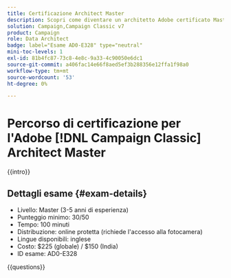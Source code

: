 ```yaml
---
title: Certificazione Architect Master
description: Scopri come diventare un architetto Adobe certificato Master in [!DNL Campaign Classic].
solution: Campaign,Campaign Classic v7
product: Campaign
role: Data Architect
badge: label="Esame AD0-E328" type="neutral"
mini-toc-levels: 1
exl-id: 81b4fc87-73c8-4e8c-9a33-4c90050e6dc1
source-git-commit: a406fac14e66f8aed5ef3b288356e12ffa1f98a0
workflow-type: tm+mt
source-wordcount: '53'
ht-degree: 0%

---
```


# Percorso di certificazione per l&#39;Adobe [!DNL Campaign Classic] Architect Master

{{intro}}

## Dettagli esame {#exam-details}

* Livello: Master (3-5 anni di esperienza)
* Punteggio minimo: 30/50
* Tempo: 100 minuti
* Distribuzione: online protetta (richiede l&#39;accesso alla fotocamera)
* Lingue disponibili: inglese
* Costo: $225 (globale) / $150 (India)
* ID esame: AD0-E328

{{questions}}
